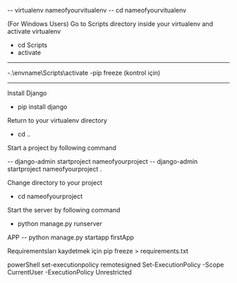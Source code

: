 -- virtualenv nameofyourvitualenv
-- cd nameofyourvitualenv

(For Windows Users) Go to Scripts directory inside your virtualenv and activate virtualenv

- cd Scripts
- activate

---

-.\envname\Scripts\activate
-pip freeze (kontrol için)

---

Install Django

- pip install django

Return to your virtualenv directory

- cd ..

Start a project by following command

-- django-admin startproject nameofyourproject
-- django-admin startproject nameofyourproject .

Change directory to your project

- cd nameofyourproject

Start the server by following command

- python manage.py runserver

APP
-- python manage.py startapp firstApp

Requirementsları kaydetmek için
pip freeze > requirements.txt

powerShell
set-executionpolicy remotesigned
Set-ExecutionPolicy -Scope CurrentUser -ExecutionPolicy Unrestricted

